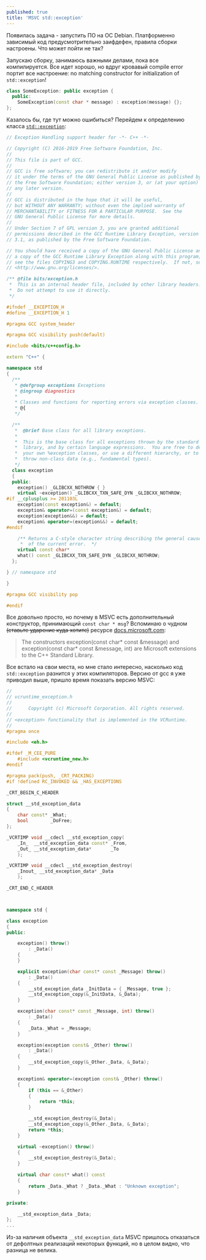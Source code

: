 ```yaml
---
published: true
title: 'MSVC std::exception'
---
```


Появилась задача - запустить ПО на ОС Debian. Платформенно зависимый код предусмотрительно заифдефен, правила сборки настроены. Что может пойти не так?

Запускаю сборку, занимаюсь важными делами, пока все компилируется. Все идет хорошо, но вдруг кровавый compile error портит все настроение: no matching constructor for initialization of `std::exception`!

```cpp
class SomeException: public exception {
  public:
    SomeException(const char * message) : exception(message) {};  
};
```

Казалось бы, где тут можно ошибиться? Перейдем к определению класса [`std::exception`](https://github.com/gcc-mirror/gcc/blob/master/libstdc%2B%2B-v3/libsupc%2B%2B/exception.h):

```cpp
// Exception Handling support header for -*- C++ -*-

// Copyright (C) 2016-2019 Free Software Foundation, Inc.
//
// This file is part of GCC.
//
// GCC is free software; you can redistribute it and/or modify
// it under the terms of the GNU General Public License as published by
// the Free Software Foundation; either version 3, or (at your option)
// any later version.
//
// GCC is distributed in the hope that it will be useful,
// but WITHOUT ANY WARRANTY; without even the implied warranty of
// MERCHANTABILITY or FITNESS FOR A PARTICULAR PURPOSE.  See the
// GNU General Public License for more details.
//
// Under Section 7 of GPL version 3, you are granted additional
// permissions described in the GCC Runtime Library Exception, version
// 3.1, as published by the Free Software Foundation.

// You should have received a copy of the GNU General Public License and
// a copy of the GCC Runtime Library Exception along with this program;
// see the files COPYING3 and COPYING.RUNTIME respectively.  If not, see
// <http://www.gnu.org/licenses/>.

/** @file bits/exception.h
 *  This is an internal header file, included by other library headers.
 *  Do not attempt to use it directly.
 */

#ifndef __EXCEPTION_H
#define __EXCEPTION_H 1

#pragma GCC system_header

#pragma GCC visibility push(default)

#include <bits/c++config.h>

extern "C++" {

namespace std
{
  /**
   * @defgroup exceptions Exceptions
   * @ingroup diagnostics
   *
   * Classes and functions for reporting errors via exception classes.
   * @{
   */

  /**
   *  @brief Base class for all library exceptions.
   *
   *  This is the base class for all exceptions thrown by the standard
   *  library, and by certain language expressions.  You are free to derive
   *  your own %exception classes, or use a different hierarchy, or to
   *  throw non-class data (e.g., fundamental types).
   */
  class exception
  {
  public:
    exception() _GLIBCXX_NOTHROW { }
    virtual ~exception() _GLIBCXX_TXN_SAFE_DYN _GLIBCXX_NOTHROW;
#if __cplusplus >= 201103L
    exception(const exception&) = default;
    exception& operator=(const exception&) = default;
    exception(exception&&) = default;
    exception& operator=(exception&&) = default;
#endif

    /** Returns a C-style character string describing the general cause
     *  of the current error.  */
    virtual const char*
    what() const _GLIBCXX_TXN_SAFE_DYN _GLIBCXX_NOTHROW;
  };

} // namespace std

}

#pragma GCC visibility pop

#endif
```

Все довольно просто, но почему в MSVC есть дополнительный конструктор, принимающий `const char * msg`?
Вспоминаю о чудном ~~(ставьте ударение куда хотите)~~ ресурсе [docs.microsoft.com](https://docs.microsoft.com/en-us/cpp/standard-library/exception-class?view=vs-2019):
> The constructors exception(const char* const &message) and exception(const char* const &message, int) are Microsoft extensions to the C++ Standard Library.

Все встало на свои места, но мне стало интересно, насколько код `std::exception` разнится у этих компиляторов. Версию от gcc я уже приводил выше, пришло время показать версию MSVC:

```cpp
//
// vcruntime_exception.h
//
//      Copyright (c) Microsoft Corporation. All rights reserved.
//
// <exception> functionality that is implemented in the VCRuntime.
//
#pragma once

#include <eh.h>

#ifdef _M_CEE_PURE
    #include <vcruntime_new.h>
#endif

#pragma pack(push, _CRT_PACKING)
#if !defined RC_INVOKED && _HAS_EXCEPTIONS

_CRT_BEGIN_C_HEADER

struct __std_exception_data
{
    char const* _What;
    bool        _DoFree;
};

_VCRTIMP void __cdecl __std_exception_copy(
    _In_  __std_exception_data const* _From,
    _Out_ __std_exception_data*       _To
    );

_VCRTIMP void __cdecl __std_exception_destroy(
    _Inout_ __std_exception_data* _Data
    );

_CRT_END_C_HEADER



namespace std {

class exception
{
public:

    exception() throw()
        : _Data()
    {
    }

    explicit exception(char const* const _Message) throw()
        : _Data()
    {
        __std_exception_data _InitData = { _Message, true };
        __std_exception_copy(&_InitData, &_Data);
    }

    exception(char const* const _Message, int) throw()
        : _Data()
    {
        _Data._What = _Message;
    }

    exception(exception const& _Other) throw()
        : _Data()
    {
        __std_exception_copy(&_Other._Data, &_Data);
    }

    exception& operator=(exception const& _Other) throw()
    {
        if (this == &_Other)
        {
            return *this;
        }

        __std_exception_destroy(&_Data);
        __std_exception_copy(&_Other._Data, &_Data);
        return *this;
    }

    virtual ~exception() throw()
    {
        __std_exception_destroy(&_Data);
    }

    virtual char const* what() const
    {
        return _Data._What ? _Data._What : "Unknown exception";
    }

private:

    __std_exception_data _Data;
};
...
```

Из-за наличия объекта `__std_exception_data` MSVC пришлось отказаться от дефолтных реализаций некоторых функций, но в целом видно, что разница не велика.

